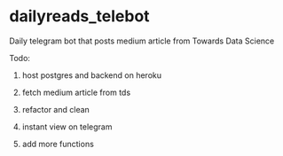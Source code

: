 # dailyreads_telebot

Daily telegram bot that posts medium article from Towards Data Science

Todo: 
1) host postgres and backend on heroku
2) fetch medium article from tds
3) refactor and clean
 
4) instant view on telegram
5) add more functions